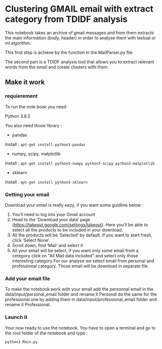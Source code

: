# Clustering GMAIL email with extract category from TDIDF analysis

This notebook takes an archive of gmail messages and from them extracts the main information (body, header) in order to analyse them with textual or ml algorithm.

This first step is achieve by the function in the MailParser.py file

The second part is a TDIDF analysis tool that allows you to extract relevant words from the email and create clusters with them.

## Make it work

### requierement

To run the note book you need

Python 3.8.5

You also need those library :

* pandas

Install : `apt-get install python3-pandas`

* numpy, scipy, matplotlib

Install : `apt-get install python3-numpy python3-scipy python3-matplotlib`

* sklearn

Install : `apt-get install python3-sklearn`

### Getting your email

Download your email is really eazy, if you want some guidline below :

1. You’ll need to log into your Gmail account
2. Head to the ‘Download your data‘ page (https://takeout.google.com/settings/takeout). Here you’ll be able to select all the products to be included in your download.
3. All the products will be ‘Selected’ by default. If you want to start fresh, click ‘Select None‘.
4. Scroll down, find ‘Mail‘ and select it
5. All your email will be select, if you want only some email from a cetegory click on "All Mail data included" and select only those interesting category For our analyse we select email from personal and professional category. Those email will be download in separate file.

### Add your email file

To make the notebook work with your email add the personnal email in the data/input/personal_email folder and rename it Personal do the same for the professional one by adding them in data/input/professional_email folder and rename it Professional.

### Launch it

Your now ready to use the notebook. You have to open a terminal and go to the root folder of the notebook and type :

`python3 Main.py`
